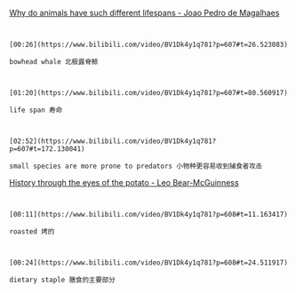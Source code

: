 [Why do animals have such different lifespans - Joao Pedro de Magalhaes](https://www.bilibili.com/video/BV1Dk4y1q781?p=607)

```ad-note


[00:26](https://www.bilibili.com/video/BV1Dk4y1q781?p=607#t=26.523083)

bowhead whale 北极露脊鲸

```

```ad-note


[01:20](https://www.bilibili.com/video/BV1Dk4y1q781?p=607#t=80.560917)

life span 寿命

```

```ad-note


[02:52](https://www.bilibili.com/video/BV1Dk4y1q781?p=607#t=172.130041)

small species are more prone to predators 小物种更容易收到捕食者攻击

```

[History through the eyes of the potato - Leo Bear-McGuinness](https://www.bilibili.com/video/BV1Dk4y1q781?p=608)

```ad-note


[00:11](https://www.bilibili.com/video/BV1Dk4y1q781?p=608#t=11.163417)

roasted 烤的

```

```ad-note


[00:24](https://www.bilibili.com/video/BV1Dk4y1q781?p=608#t=24.511917)

dietary staple 膳食的主要部分

```